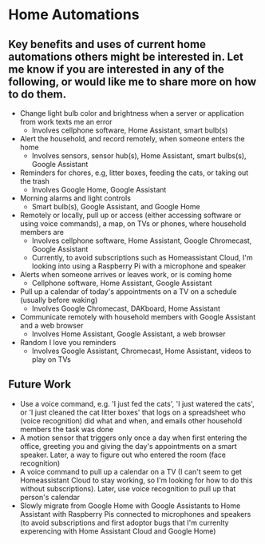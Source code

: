 # Home Automations

## Key benefits and uses of current home automations others might be interested in. Let me know if you are interested in any of the following, or would like me to share more on how to do them.

- Change light bulb color and brightness when a server or application from work texts me an error
  - Involves cellphone software, Home Assistant, smart bulb(s)
- Alert the household, and record remotely, when someone enters the home
  - Involves sensors, sensor hub(s), Home Assistant, smart bulbs(s), Google Assistant
- Reminders for chores, e.g, litter boxes, feeding the cats, or taking out the trash
  - Involves Google Home, Google Assistant
- Morning alarms and light controls
  - Smart bulb(s), Google Assistant, and Google Home
- Remotely or locally, pull up or access (either accessing software or using voice commands), a map, on TVs or phones, where household members are
  - Involves cellphone software, Home Assistant, Google Chromecast, Google Assistant
  - Currently, to avoid subscriptions such as Homeassistant Cloud, I'm looking into using a Raspberry Pi with a microphone and speaker
- Alerts when someone arrives or leaves work, or is coming home
  - Cellphone software, Home Assistant, Google Assistant
- Pull up a calendar of today's appointments on a TV on a schedule (usually before waking)
  - Involves Google Chromecast, DAKboard, Home Assistant
- Communicate remotely with household members with Google Assistant and a web browser
  - Involves Home Assistant, Google Assistant, a web browser
- Random I love you reminders
  - Involves Google Assistant, Chromecast, Home Assistant, videos to play on TVs

## Future Work

- Use a voice command, e.g. 'I just fed the cats', 'I just watered the cats', or 'I just cleaned the cat litter boxes' that logs on a spreadsheet who (voice recognition) did what and when, and emails other household members the task was done
- A motion sensor that triggers only once a day when first entering the office, greeting you and giving the day's appointments on a smart speaker. Later, a way to figure out who entered the room (face recognition)
- A voice command to pull up a calendar on a TV (I can't seem to get Homeassistant Cloud to stay working, so I'm looking for how to do this without subscriptions). Later, use voice recognition to pull up that person's calendar
- Slowly migrate from Google Home with Google Assistants to Home Assistant with Raspberry Pis connected to microphones and speakers (to avoid subscriptions and first adoptor bugs that I'm currenlty experencing with Home Assistant Cloud and Google Home)
